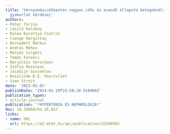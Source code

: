 ```yaml
---
title: 'Vérnyomáscsökkentés nagyon idős és esendő állapotú betegeknél: az alapellátásbeli
  gyakorlat kérdései'
authors:
- Péter Torzsa
- László Kalabay
- Dalma Dorottya Csatlós
- Csenge Hargittay
- Bernadett Márkus
- András Mohos
- Mátyás Szigeti
- Tamás Ferenci
- Marjolein Verschoor
- Zsófia Rozsnyai
- Jacobijn Gussekloo
- Rosalinde K.E. Poortvliet
- Sven Streit
date: '2022-01-01'
publishDate: '2024-01-29T15:58:19.918480Z'
publication_types:
- article-journal
publication: '*HYPERTONIA ÉS NEPHROLOGIA*'
doi: 10.33668/hn.26.027
links:
- name: URL
  url: https://m2.mtmt.hu/api/publication/33300992
---
```


